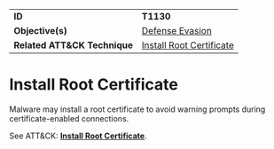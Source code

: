 |||
|---------|------------------------|
|**ID**|**T1130**|
|**Objective(s)**| [Defense Evasion](https://github.com/MBCProject/mbc-markdown/tree/master/defense-evasion)|
|**Related ATT&CK Technique**|[Install Root Certificate](https://attack.mitre.org/techniques/T1130)|


Install Root Certificate
========================
Malware may install a root certificate to avoid warning prompts during certificate-enabled connections. 

See ATT&CK: [**Install Root Certificate**](https://attack.mitre.org/techniques/T1130).